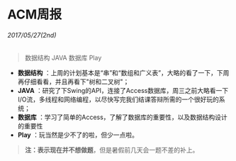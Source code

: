 # ACM周报
######  2017/05/27(2nd)

> 数据结构 JAVA 数据库 Play


- **数据结构** ：上周的计划基本是“串”和“数组和广义表”，大略的看了一下，下周再仔细看看，并且再看下"树和二叉树"；
- **JAVA** ：研究了下Swing的API，连接了Access数据库，周三之前大略看一下I/O流，多线程和网络编程，以尽快写完我们结课答辩所需的一个很好玩的系统；
- **数据库** ：学习了简单的Access，了解了数据库的重要性，以及数据结构设计的重要性
-  **Play** ：玩当然是少不了的啦，但少一点啦。

> **注：**表示现在**并不想做题**，但是暑假前几天会一题不差的补上。

